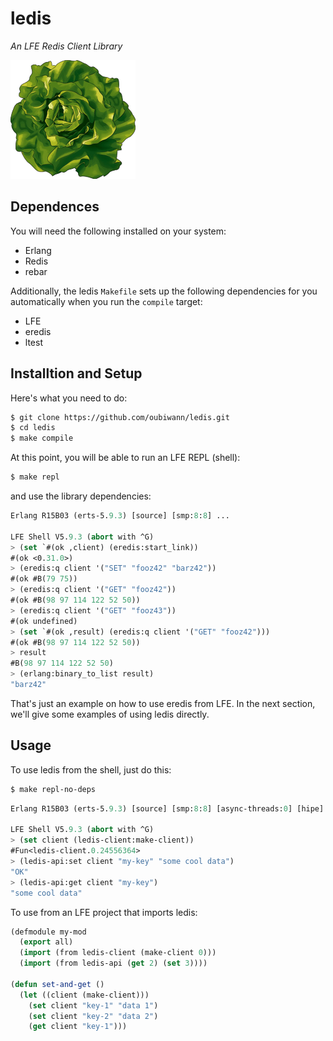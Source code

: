 # ledis

*An LFE Redis Client Library*

<img src="resources/logos/ButterCrunchLettuce-2-small.png" />


## Dependences

You will need the following installed on your system:

* Erlang
* Redis
* rebar

Additionally, the ledis ``Makefile`` sets up the following dependencies for you
automatically when you run the ``compile`` target:

* LFE
* eredis
* ltest


## Installtion and Setup

Here's what you need to do:

```bash
$ git clone https://github.com/oubiwann/ledis.git
$ cd ledis
$ make compile
```

At this point, you will be able to run an LFE REPL (shell):

```bash
$ make repl
```

and use the library dependencies:

```cl
Erlang R15B03 (erts-5.9.3) [source] [smp:8:8] ...

LFE Shell V5.9.3 (abort with ^G)
> (set `#(ok ,client) (eredis:start_link))
#(ok <0.31.0>)
> (eredis:q client '("SET" "fooz42" "barz42"))
#(ok #B(79 75))
> (eredis:q client '("GET" "fooz42"))
#(ok #B(98 97 114 122 52 50))
> (eredis:q client '("GET" "fooz43"))
#(ok undefined)
> (set `#(ok ,result) (eredis:q client '("GET" "fooz42")))
#(ok #B(98 97 114 122 52 50))
> result
#B(98 97 114 122 52 50)
> (erlang:binary_to_list result)
"barz42"
```
That's just an example on how to use eredis from LFE. In the next section,
we'll give some examples of using ledis directly.


## Usage

To use ledis from the shell, just do this:

```bash
$ make repl-no-deps
```
```cl
Erlang R15B03 (erts-5.9.3) [source] [smp:8:8] [async-threads:0] [hipe] [kernel-poll:false]

LFE Shell V5.9.3 (abort with ^G)
> (set client (ledis-client:make-client))
#Fun<ledis-client.0.24556364>
> (ledis-api:set client "my-key" "some cool data")
"OK"
> (ledis-api:get client "my-key")
"some cool data"
```

To use from an LFE project that imports ledis:

```cl
(defmodule my-mod
  (export all)
  (import (from ledis-client (make-client 0)))
  (import (from ledis-api (get 2) (set 3))))

(defun set-and-get ()
  (let ((client (make-client)))
    (set client "key-1" "data 1")
    (set client "key-2" "data 2")
    (get client "key-1")))
```
